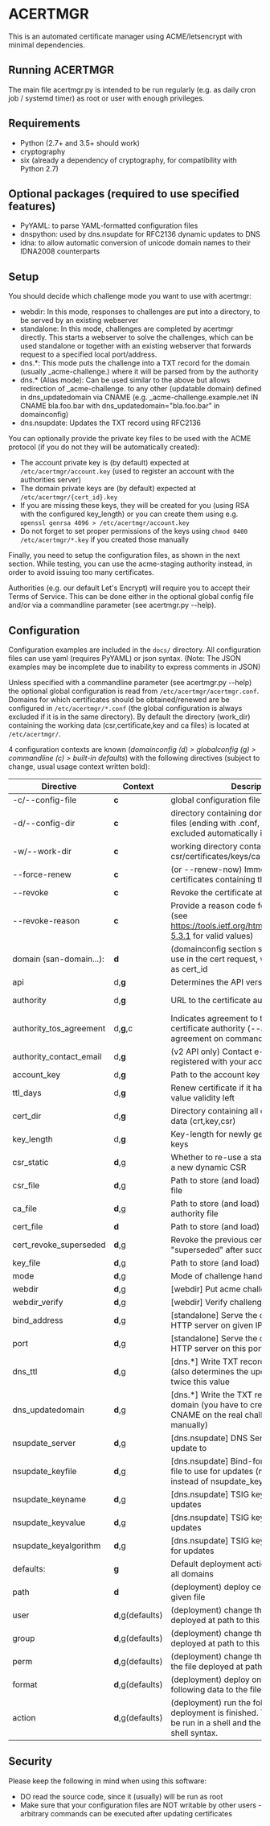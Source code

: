 ACERTMGR
========

This is an automated certificate manager using ACME/letsencrypt with minimal dependencies.

Running ACERTMGR
----------------

The main file acertmgr.py is intended to be run regularly (e.g. as daily cron job / systemd timer) as root or user with enough privileges.

Requirements
------------

  * Python (2.7+ and 3.5+ should work)
  * cryptography
  * six (already a dependency of cryptography, for compatibility with Python 2.7)

Optional packages (required to use specified features)
------------------------------------------------------

  * PyYAML: to parse YAML-formatted configuration files
  * dnspython: used by dns.nsupdate for RFC2136 dynamic updates to DNS 
  * idna: to allow automatic conversion of unicode domain names to their IDNA2008 counterparts

Setup
-----

You should decide which challenge mode you want to use with acertmgr:
  * webdir: In this mode, responses to challenges are put into a directory, to be served by an existing webserver
  * standalone: In this mode, challenges are completed by acertmgr directly. This starts a webserver to solve the challenges, which can be used standalone or together with an existing webserver that forwards request to a specified local port/address.
  * dns.*: This mode puts the challenge into a TXT record for the domain (usually _acme-challenge.<domain>) where it will be parsed from by the authority
  * dns.* (Alias mode): Can be used similar to the above but allows redirection of _acme-challenge.<domain> to any other (updatable domain) defined in dns_updatedomain via CNAME (e.g. _acme-challenge.example.net IN CNAME bla.foo.bar with dns_updatedomain="bla.foo.bar" in domainconfig)
  * dns.nsupdate: Updates the TXT record using RFC2136

You can optionally provide the private key files to be used with the ACME protocol (if you do not they will be automatically created):
  * The account private key is (by default) expected at `/etc/acertmgr/account.key` (used to register an account with the authorities server)
  * The domain private keys are (by default) expected at `/etc/acertmgr/{cert_id}.key`
  * If you are missing these keys, they will be created for you (using RSA with the configured key_length) or you can create them using e.g. `openssl genrsa 4096 > /etc/acertmgr/account.key`
  * Do not forget to set proper permissions of the keys using `chmod 0400 /etc/acertmgr/*.key` if you created those manually

Finally, you need to setup the configuration files, as shown in the next section.
While testing, you can use the acme-staging authority instead, in order to avoid issuing too many certificates.

Authorities (e.g. our default Let's Encrypt) will require you to accept their Terms of Service. This can be done either in the optional global config file and/or via a commandline parameter (see acertmgr.py --help).

Configuration
-------------

Configuration examples are included in the `docs/` directory. All configuration files can use yaml (requires PyYAML) or json syntax. (Note: The JSON examples may be incomplete due to inability to express comments in JSON)

Unless specified with a commandline parameter (see acertmgr.py --help) the optional global configuration is read from `/etc/acertmgr/acertmgr.conf`.
Domains for which certificates should be obtained/renewed are be configured in `/etc/acertmgr/*.conf` (the global configuration is always excluded if it is in the same directory).
By default the directory (work_dir) containing the working data (csr,certificate,key and ca files) is located at `/etc/acertmgr/`.

4 configuration contexts are known (*domainconfig (d) > globalconfig (g) > commandline (c) > built-in defaults*) with the following directives (subject to change, usual usage context written bold):

| Directive               | Context           | Description                                                                                                                                  | Built-in Default                     |
| ---                     | ---               | ---                                                                                                                                          | ---                                  |
| -c/--config-file        | **c**             | global configuration file (optional)                                                                                                         | /etc/acertmgr/acertmgr.conf          |
| -d/--config-dir         | **c**             | directory containing domain configuration files (ending with .conf, globalconfig will be excluded automatically if in same directory)        | /etc/acertmgr/*.conf                 |
| -w/--work-dir           | **c**             | working directory containing csr/certificates/keys/ca files                                                                                  | /etc/acertmgr                        |
| --force-renew           | **c**             | (or --renew-now) Immediately renew all certificates containing the given domain(s)                                                           |                                      |
| --revoke                | **c**             | Revoke the certificate at the given path                                                                                                     |                                      |
| --revoke-reason         | **c**             | Provide a reason code for the revocation (see https://tools.ietf.org/html/rfc5280#section-5.3.1 for valid values)                            |                                      |
| domain (san-domain...): | **d**             | (domainconfig section start) Domains to use in the cert request, will be MD5 hashed as cert_id                                               |                                      |
| api                     | d,**g**           | Determines the API version used                                                                                                              | v2                                   |
| authority               | d,**g**           | URL to the certificate authorities API                                                                                                       | https://acme-v02.api.letsencrypt.org |
| authority_tos_agreement | d,**g**,c         | Indicates agreement to the ToS of the certificate authority (--authority-tos-agreement on command line)                                      |                                      |
| authority_contact_email | d,**g**           | (v2 API only) Contact e-mail to be registered with your account key                                                                          |                                      |
| account_key             | d,**g**           | Path to the account key                                                                                                                      | {work_dir}/account.key               |
| ttl_days                | d,**g**           | Renew certificate if it has less than this value validity left                                                                               | 30                                   |
| cert_dir                | d,**g**           | Directory containing all certificate related data (crt,key,csr)                                                                              | {work_dir}                           |
| key_length              | d,**g**           | Key-length for newly generated private keys                                                                                                  | 4096                                 |
| csr_static              | **d**,g           | Whether to re-use a static CSR or generate a new dynamic CSR                                                                                 | false                                |
| csr_file                | **d**,g           | Path to store (and load) the certificate CSR file                                                                                            | {cert_dir}/{cert_id}.csr             |
| ca_file                 | **d**,g           | Path to store (and load) the certificate authority file                                                                                      | {cert_dir}/{cert_id}.ca              |
| cert_file               | **d**             | Path to store (and load) the certificate file                                                                                                | {cert_dir}/{cert_id}.crt             |
| cert_revoke_superseded  | **d**,g           | Revoke the previous certificate with reason "superseded" after successful deployment                                                         | false                                |
| key_file                | **d**,g           | Path to store (and load) the private key file                                                                                                | {cert_dir}/{cert_id}.key             |
| mode                    | **d**,g           | Mode of challenge handling used                                                                                                              | standalone                           |
| webdir                  | **d**,g           | [webdir] Put acme challenges into this path                                                                                                  | /var/www/acme-challenge/             |
| webdir_verify           | **d**,g           | [webdir] Verify challenge after writing it                                                                                                   | true                                 |
| bind_address            | **d**,g           | [standalone] Serve the challenge using a HTTP server on given IP                                                                             |                                      |
| port                    | **d**,g           | [standalone] Serve the challenge using a HTTP server on this port                                                                            | 80                                   |
| dns_ttl                 | **d**,g           | [dns.*] Write TXT records with this TTL (also determines the update wait time at twice this value                                            | 60                                   |
| dns_updatedomain        | **d**,g           | [dns.*] Write the TXT records to this domain (you have to create the necessary CNAME on the real challenge domain manually)                  |                                      |
| nsupdate_server         | **d**,g           | [dns.nsupdate] DNS Server to delegate the update to                                                                                          | <determine from zone SOA>            |
| nsupdate_keyfile        | **d**,g           | [dns.nsupdate] Bind-formatted TSIG key file to use for updates (may be used instead of nsupdate_key*)                                        |                                      |
| nsupdate_keyname        | **d**,g           | [dns.nsupdate] TSIG key name to use for updates                                                                                              |                                      |
| nsupdate_keyvalue       | **d**,g           | [dns.nsupdate] TSIG key value to use for updates                                                                                             |                                      |
| nsupdate_keyalgorithm   | **d**,g           | [dns.nsupdate] TSIG key algorithm to use for updates                                                                                         | HMAC-MD5.SIG-ALG.REG.INT             |
| defaults:               | **g**             | Default deployment action settings used by all domains                                                                                       |                                      |
| path                    | **d**             | (deployment) deploy certificate data to the given file                                                                                       |                                      |
| user                    | **d**,g(defaults) | (deployment) change the user of the file deployed at path to this value                                                                      |                                      |
| group                   | **d**,g(defaults) | (deployment) change the group of the file deployed at path to this value                                                                     |                                      |
| perm                    | **d**,g(defaults) | (deployment) change the permissions of the file deployed at path to this value                                                               |                                      |
| format                  | **d**,g(defaults) | (deployment) deploy one or more of the following data to the file at path: key,crt,ca                                                        |                                      |
| action                  | **d**,g(defaults) | (deployment) run the following action after deployment is finished. This command will be run in a shell and therefore supports shell syntax. |                                      |

Security
--------

Please keep the following in mind when using this software:

  * DO read the source code, since it (usually) will be run as root
  * Make sure that your configuration files are NOT writable by other users - arbitrary commands can be executed after updating certificates
